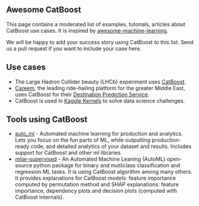 Awesome CatBoost
----------------

This page contains a moderated list of examples, tutorials, articles about CatBoost use cases. It is inspired by [awesome-machine-learning](https://github.com/dmlc/mxnet/blob/master/example/README.md).

We will be happy to add your success story using CatBoost to this list. Send us a pull request if you want to include your case here.


## Use cases
* The Large Hadron Collider beauty (LHCb) experiment uses [CatBoost](https://catboost.ai/news#particle_identification).
* [Careem](https://careem.com/), the leading ride-hailing platform for the greater Middle East, uses CatBoost for their [Destination Prediction Service](https://blog.careem.com/en/careems-destination-prediction-service/).
* CatBoost is used in [Kaggle Kernels](https://www.kaggle.com/kernels?sortBy=relevance&group=everyone&search=catboost&page=1&pageSize=100) to solve data science challenges.

## Tools using CatBoost
* [auto_ml](https://github.com/ClimbsRocks/auto_ml) - Automated machine learning for production and analytics. Lets you focus on the fun parts of ML, while outputting production-ready code, and detailed analytics of your dataset and results. Includes support for CatBoost and other ml libraries.
* [mljar-supervised](https://github.com/mljar/mljar-supervised) - An Automated Machine Leaning (AutoML) open-source python package for binary and mutliclass classification and regression ML tasks. It is using CatBoost algorithm among many others. It provides explanations for CatBoost models: feature importance computed by permutation method and SHAP explanations: feature importance, dependency plots and decision plots (computed with CatBoost internals).
